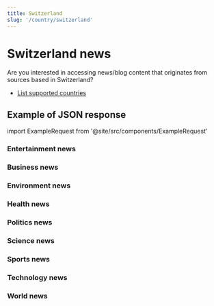 ```yaml
---
title: Switzerland
slug: '/country/switzerland'
---
```


# Switzerland news

Are you interested in accessing news/blog content that originates from sources based in Switzerland?

- [List supported countries](/get-articles/countries)

## Example of JSON response

import ExampleRequest from '@site/src/components/ExampleRequest'

### Entertainment news
<ExampleRequest url="https://api.apitube.io/v1/news/articles-demo?limit=2&category=news/Arts_and_Entertainment&country=ch"></ExampleRequest>

### Business news
<ExampleRequest url="https://api.apitube.io/v1/news/articles-demo?limit=2&category=news/Business&country=ch"></ExampleRequest>

### Environment news
<ExampleRequest url="https://api.apitube.io/v1/news/articles-demo?limit=2&category=news/Environment&country=ch"></ExampleRequest>

### Health news
<ExampleRequest url="https://api.apitube.io/v1/news/articles-demo?limit=2&category=news/Health&country=ch"></ExampleRequest>

### Politics news
<ExampleRequest url="https://api.apitube.io/v1/news/articles-demo?limit=2&category=news/Politics&country=ch"></ExampleRequest>

### Science news
<ExampleRequest url="https://api.apitube.io/v1/news/articles-demo?limit=2&category=news/Science&country=ch"></ExampleRequest>

### Sports news
<ExampleRequest url="https://api.apitube.io/v1/news/articles-demo?limit=2&category=news/Sports&country=ch"></ExampleRequest>

### Technology news
<ExampleRequest url="https://api.apitube.io/v1/news/articles-demo?limit=2&category=news/Technology&country=ch"></ExampleRequest>

### World news
<ExampleRequest url="https://api.apitube.io/v1/news/articles-demo?limit=2&category=news/World&country=ch"></ExampleRequest>

